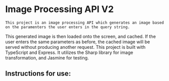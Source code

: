 # Image Processing API V2

    This project is an image processing API which generates an image based on the paramenters the user enters in the query string.
This generated image is then loaded onto the screen, and cached. If the user enters the same parameters as before, the cached
image will be served without producing another request. This project is built with TypeScript and Express. It utilizes the Sharp 
library for image transformation, and Jasmine for testing.

## Instructions for use:

